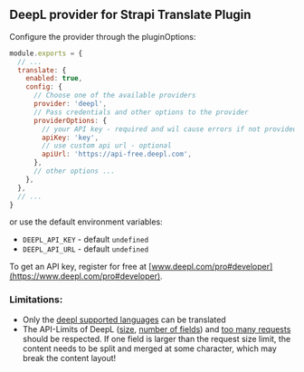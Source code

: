 ## DeepL provider for Strapi Translate Plugin

Configure the provider through the pluginOptions:

```js
module.exports = {
  // ...
  translate: {
    enabled: true,
    config: {
      // Choose one of the available providers
      provider: 'deepl',
      // Pass credentials and other options to the provider
      providerOptions: {
        // your API key - required and wil cause errors if not provided
        apiKey: 'key',
        // use custom api url - optional
        apiUrl: 'https://api-free.deepl.com',
      },
      // other options ...
    },
  },
  // ...
}
```

or use the default environment variables:

- `DEEPL_API_KEY` - default `undefined`
- `DEEPL_API_URL` - default `undefined`

To get an API key, register for free at [www.deepl.com/pro#developer](https://www.deepl.com/pro#developer).

### Limitations:

- Only the [deepl supported languages](https://www.deepl.com/docs-api/translating-text/request/) can be translated
- The API-Limits of DeepL ([size](https://www.deepl.com/de/docs-api/accessing-the-api/limits/), [number of fields](https://www.deepl.com/de/docs-api/translating-text/request/)) and [too many requests](https://www.deepl.com/de/docs-api/api-access/error-handling/) should be respected. If one field is larger than the request size limit, the content needs to be split and merged at some character, which may break the content layout!

